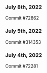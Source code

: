 ### July 8th, 2022

Commit #72862

### July 5th, 2022

Commit #314353


### July 4th, 2022

Commit #72281
